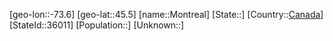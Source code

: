 ﻿---
location: [45.5,-73.6]
type: City
tags:
- geo/City


SpocWebEntityId: 32588
isDeleted: false
confidential: public

---
[geo-lon::-73.6]
[geo-lat::45.5]
[name::Montreal]
[State::]
[Country::[Canada](geo/Continent/North-America/Canada.md)]
[StateId::36011]
[Population::]
[Unknown::]

